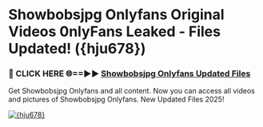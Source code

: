 # Showbobsjpg Onlyfans Original Videos 0nlyFans Leaked - Files Updated! ({hju678})

<h3>🔴 CLICK HERE 🌐==►► <a href="https://tinyurl.com/ms9xzufz" rel="nofollow">Showbobsjpg Onlyfans Updated Files</a></h3>

Get Showbobsjpg Onlyfans and all content. Now you can access all videos and pictures of Showbobsjpg Onlyfans. New Updated Files 2025!

[![{hju678}](https://i.imgur.com/PQ7UWWw.gif)](https://tinyurl.com/ms9xzufz)
